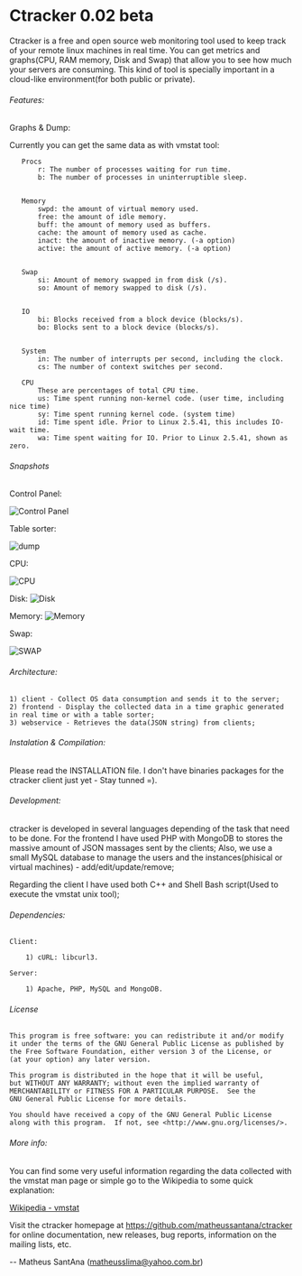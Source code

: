 Ctracker 0.02 beta
=======================

Ctracker is a free and open source web monitoring tool used to keep track of your remote linux machines in real time.
You can get metrics and graphs(CPU, RAM memory, Disk and Swap) that allow you to see how much your servers are consuming.
This kind of tool is specially important in a cloud-like environment(for both public or private).


###### Features:

Graphs & Dump:

Currently you can get the same data as with vmstat tool:
	
```
   Procs
       r: The number of processes waiting for run time.
       b: The number of processes in uninterruptible sleep.


   Memory
       swpd: the amount of virtual memory used.
       free: the amount of idle memory.
       buff: the amount of memory used as buffers.
       cache: the amount of memory used as cache.
       inact: the amount of inactive memory. (-a option)
       active: the amount of active memory. (-a option)


   Swap
       si: Amount of memory swapped in from disk (/s).
       so: Amount of memory swapped to disk (/s).


   IO
       bi: Blocks received from a block device (blocks/s).
       bo: Blocks sent to a block device (blocks/s).


   System
       in: The number of interrupts per second, including the clock.
       cs: The number of context switches per second.

   CPU
       These are percentages of total CPU time.
       us: Time spent running non-kernel code. (user time, including nice time)
       sy: Time spent running kernel code. (system time)
       id: Time spent idle. Prior to Linux 2.5.41, this includes IO-wait time.
       wa: Time spent waiting for IO. Prior to Linux 2.5.41, shown as zero.
```

###### Snapshots

Control Panel:

![Control Panel](https://raw.github.com/matheussantana/ctracker/master/documentation/snapshots/index.png "Control Panel")


Table sorter:

![dump](https://raw.github.com/matheussantana/ctracker/master/documentation/snapshots/dump.png "Table Sorter")

CPU:

![CPU](https://raw.github.com/matheussantana/ctracker/master/documentation/snapshots/cpu.png "CPU")

Disk:
![Disk](https://raw.github.com/matheussantana/ctracker/master/documentation/snapshots/disk.png "Disk")

Memory:
![Memory](https://raw.github.com/matheussantana/ctracker/master/documentation/snapshots/memory.png "Memory")

Swap:

![SWAP](https://raw.github.com/matheussantana/ctracker/master/documentation/snapshots/swap.png "SWAP")


###### Architecture:

	1) client - Collect OS data consumption and sends it to the server;
	2) frontend - Display the collected data in a time graphic generated in real time or with a table sorter;
	3) webservice - Retrieves the data(JSON string) from clients;

###### Instalation & Compilation:

	
Please read the INSTALLATION file.	I don't have binaries packages for the ctracker client just yet - Stay tunned =).


###### Development:

ctracker is developed in several languages depending of the task that need to be done.
For the frontend I have used PHP with MongoDB to stores the massive amount of JSON massages sent by the clients;
Also, we use a small MySQL database to manage the users and the instances(phisical or virtual machines) - add/edit/update/remove;

Regarding the client I have used both C++ and Shell Bash script(Used to execute the vmstat unix tool);


###### Dependencies:

	Client:

		1) cURL: libcurl3.

	Server:

		1) Apache, PHP, MySQL and MongoDB.

###### License

    This program is free software: you can redistribute it and/or modify
    it under the terms of the GNU General Public License as published by
    the Free Software Foundation, either version 3 of the License, or
    (at your option) any later version.

    This program is distributed in the hope that it will be useful,
    but WITHOUT ANY WARRANTY; without even the implied warranty of
    MERCHANTABILITY or FITNESS FOR A PARTICULAR PURPOSE.  See the
    GNU General Public License for more details.

    You should have received a copy of the GNU General Public License
    along with this program.  If not, see <http://www.gnu.org/licenses/>.

###### More info:

You can find some very useful information regarding the data collected with the vmstat man page or simple go to the Wikipedia to some quick explanation:

[Wikipedia - vmstat](http://en.wikipedia.org/wiki/Vmstat)

Visit the ctracker homepage at https://github.com/matheussantana/ctracker for online documentation, new releases, bug reports, information on the mailing lists, etc.

-- Matheus SantAna (matheusslima@yahoo.com.br)
